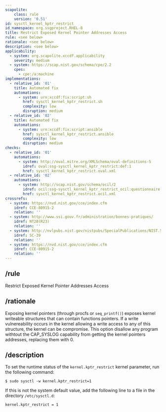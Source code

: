 ```yaml
---
scapolite:
    class: rule
    version: '0.51'
id: sysctl_kernel_kptr_restrict
id_namespace: org.ssgproject.RHEL-8
title: Restrict Exposed Kernel Pointer Addresses Access
rule: <see below>
rationale: <see below>
description: <see below>
applicability:
  - system: org.scapolite.xccdf.applicability
    severity: medium
  - system: https://scap.nist.gov/schema/cpe/2.2
    cpes:
      - cpe:/a:machine
implementations:
  - relative_id: '01'
    title: Automated fix
    automations:
      - system: urn:xccdf:fix:script:sh
        href: sysctl_kernel_kptr_restrict.sh
        complexity: low
        disruption: medium
  - relative_id: '02'
    title: Automated fix
    automations:
      - system: urn:xccdf:fix:script:ansible
        href: sysctl_kernel_kptr_restrict.ansible
        complexity: low
        disruption: medium
checks:
  - relative_id: '01'
    automations:
      - system: http://oval.mitre.org/XMLSchema/oval-definitions-5
        idref: oval:ssg-sysctl_kernel_kptr_restrict:def:1
        href: sysctl_kernel_kptr_restrict.oval.xml
  - relative_id: '02'
    automations:
      - system: http://scap.nist.gov/schema/ocil/2
        idref: ocil:ssg-sysctl_kernel_kptr_restrict_ocil:questionnaire:1
        href: sysctl_kernel_kptr_restrict.ocil.xml
crossrefs:
  - system: https://nvd.nist.gov/cce/index.cfm
    idref: CCE-80915-2
    relation: ''
  - system: http://www.ssi.gouv.fr/administration/bonnes-pratiques/
    idref: NT28(R23)
    relation: ''
  - system: http://nvlpubs.nist.gov/nistpubs/SpecialPublications/NIST.SP.800-53r4.pdf
    idref: SC-39
    relation: ''
  - system: https://nvd.nist.gov/cce/index.cfm
    idref: CCE-80915-2
    relation: ''
---
```



## /rule

Restrict Exposed Kernel Pointer Addresses Access

## /rationale

Exposing
kernel pointers (through procfs or `seq_printf()`) exposes kernel
writeable structures that can contain functions pointers. If a write
vulnereability occurs in the kernel allowing a write access to any of
this structure, the kernel can be compromise. This option disallow any
program withtout the CAP\_SYSLOG capability from getting the kernel
pointers addresses, replacing them with 0.

## /description

To
set the runtime status of the `kernel.kptr_restrict` kernel parameter,
run the following command:

``` 
$ sudo sysctl -w kernel.kptr_restrict=1
```

If this is not the system default value, add the following line to a
file in the directory `/etc/sysctl.d`:

``` 
kernel.kptr_restrict = 1
```
